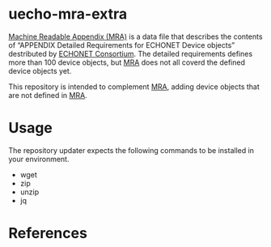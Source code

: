 # uecho-mra-extra

[Machine Readable Appendix (MRA)][mra] is a data file that describes the contents of “APPENDIX Detailed Requirements for ECHONET Device objects” destributed by [ECHONET Consortium][eneto].
The detailed requirements defines more than 100 device objects, but [MRA][mra] does not all coverd the defined device objects yet.

This repository is intended to complement [MRA][mra], adding device objects that are not defined in [MRA][mra].

# Usage

The repository updater expects the following commands to be installed in your environment.

- wget
- zip
- unzip
- jq

# References

[mra]:https://echonet.jp/spec_mra_rp1_en/
[eneto]:https://echonet.jp/organization_en/